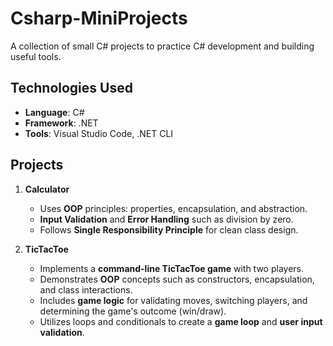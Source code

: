 # Csharp-MiniProjects

A collection of small C# projects to practice C# development and building useful tools.

## Technologies Used

- **Language**: C#
- **Framework**: .NET
- **Tools**: Visual Studio Code, .NET CLI

## Projects

1. **Calculator**
   - Uses **OOP** principles: properties, encapsulation, and abstraction.
   - **Input Validation** and **Error Handling** such as division by zero.
   - Follows **Single Responsibility Principle** for clean class design.

2. **TicTacToe**
   - Implements a **command-line TicTacToe game** with two players.
   - Demonstrates **OOP** concepts such as constructors, encapsulation, and class interactions.
   - Includes **game logic** for validating moves, switching players, and determining the game's outcome (win/draw).
   - Utilizes loops and conditionals to create a **game loop** and **user input validation**.

